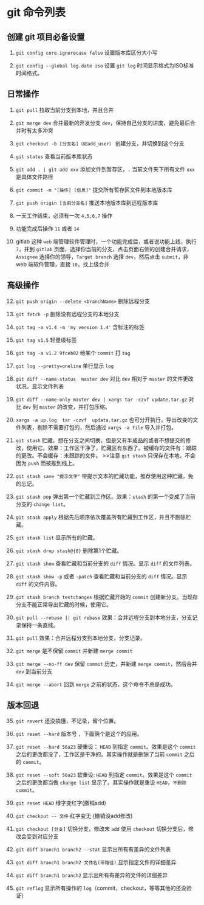 # git 命令列表

## 创建 git 项目必备设置

1. `git config core.ignorecase false` 设置版本库区分大小写

2. `git config --global log.date iso` 设置 `git log` 时间显示格式为ISO标准时间格式。

## 日常操作

1. `git pull` 拉取当前分支到本地，并且合并

2. `git merge dev` 合并最新的开发分支 `dev`，保持自己分支的进度，避免最后合并时有太多冲突

3. `git checkout -b [分支名]（如add_user）` 创建分支，并切换到这个分支

4. `git status` 查看当前版本库状态

5. `git add . | git add xxx` 添加文件到暂存区，`.` 当前文件夹下所有文件 `xxx` 是具体文件路径

6. `git commit -m "[操作] [信息]"`  提交所有暂存区文件到本地版本库

7. `git push origin [当前分支名]`  推送本地版本库到远程版本库

8. 一天工作结束，必须有一次 `4,5,6,7` 操作

9. 功能完成后操作 `11` 或者 `14`

10. gitlab 这种 `web` 端管理软件管理时，一个功能完成后，或者说功能上线，执行 `7`，并到 `gitlab` 页面，选择你当前的分支，点击页面右侧的创建合并请求，`Assignee` 选择你的领导，`Target branch` 选择 `dev`，然后点击 `submit`，非 web 端软件管理，直接 `10`，找上级合并

## 高级操作

12. `git push origin --delete <branchName>` 删除远程分支

13. `git fetch -p` 删除没有远程分支的本地分支

14. `git tag -a v1.4 -m 'my version 1.4'` 含标注的标签

15. `git tag v1.5` 轻量级标签

16. `git tag -a v1.2 9fceb02` 给某个 `commit` 打 `tag`

17. `git log --pretty=oneline` 单行显示 `log`

18. `git diff --name-status  master dev` 对比 `dev` 相对于 `master` 的文件更改状况，显示文件列表

19. `git diff --name-only master dev | xargs tar -czvf update.tar.gz` 对比 `dev` 到 `master` 的改变，并打包压缩。

20. `xargs -a up.log  tar -czvf  updata.tar.gz` 也可分开执行，导出改变的文件列表，剔除不需要打包的，然后通过 `xargs -a file` 导入并打包。

21. `git stash`  贮藏，想在分支之间切换，但是又有半成品的或者不想提交的修改，使用它。效果：工作区干净了，贮藏区有东西了。被缓存的文件有：跟踪的更改。不会缓存：未跟踪的文件。 >>注意 `git stash` 只保存在本地，不会因为 `push` 而被推到线上。

22. `git stash save "提示文字"` 带提示文本的贮藏功能，推荐使用这种贮藏，免的忘记。

23. `git stash pop` 弹出第一个贮藏到工作区。效果：`stash` 的第一个变成了当前分支的 `change list`。

24. `git stash apply` 根据先后顺序依次覆盖所有贮藏到工作区，并且不删除贮藏。

25. `git stash list` 显示所有的贮藏。

26. `git stash drop stash@{0}` 删除第1个贮藏。

27. `git stash show` 查看贮藏和当前分支的 `diff` 情况。显示 `diff` 的文件列表。

28. `git stash show -p` 或者 `-patch` 查看贮藏和当前分支的 `diff` 情况。显示 `diff` 的文件内容。

29. `git stash branch testchanges` 根据贮藏开始的 `commit` 创建新分支。当现存分支不能正常导出贮藏的时候，使用它。

30. `git pull --rebase || git rebase` 效果：合并远程分支到本地分支，分支记录保持一条直线。

31. `git pull` 效果：合并远程分支到本地分支，分支记录。

32. `git merge` 是不保留 `commit` 并新建 `merge commit`

33. `git merge --no-ff dev` 保留 `commit` 历史，并新建 `merge commit`，然后合并 `dev` 到当前分支

34. `git merge --abort` 回到 `merge` 之前的状态，这个命令不总是成功。

## 版本回退

35. `git revert` 还没搞懂，不记录，留个位置。

36. `git reset --hard` 版本号 ，下面俩个是这个的应用。

37. `git reset --hard 56a23`  硬重设： `HEAD` 到指定 `commit`。效果是这个 `commit` 之后的更改都没了，工作区是干净的。其实操作就是删除了当前 `commit` 之后的 `commit`。

38. `git reset --soft 56a23`  软重设:  `HEAD` 到指定 `commit`。效果是这个 `commit` 之后的更改都当做 `change list` 显示了。其实操作就是重设 `HEAD`，`不删除commit`。

39. `git reset HEAD` 绿字变红字(撤销add)

40. `git checkout -- 文件` 红字变无 (撤销没add修改)

41. `git checkout [分支]` 切换分支，修改未 `add` 使用 `checkout` 切换分支后，修改会变到对应分支

43. `git diff branch1 branch2 --stat` 显示出所有有差异的文件列表

44. `git diff branch1 branch2 文件名(带路径)` 显示指定文件的详细差异

45. `git diff branch1 branch2` 显示出所有有差异的文件的详细差异

46. `git reflog` 显示所有操作的 `log`（commit，checkout，等等其他的还没验证）
